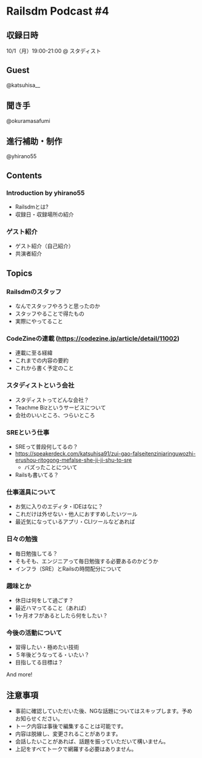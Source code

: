 # Railsdm Podcast \#4

## 収録日時

10/1（月）19:00-21:00 @ スタディスト

## Guest

@katsuhisa__

## 聞き手

@okuramasafumi

## 進行補助・制作

@yhirano55

## Contents

### Introduction by yhirano55

* Railsdmとは?
* 収録日・収録場所の紹介

### ゲスト紹介

* ゲスト紹介（自己紹介）
* 共演者紹介

## Topics

### Railsdmのスタッフ

* なんでスタッフやろうと思ったのか
* スタッフやることで得たもの
* 実際にやってること

### CodeZineの連載 (https://codezine.jp/article/detail/11002)

* 連載に至る経緯
* これまでの内容の要約
* これから書く予定のこと

### スタディストという会社

* スタディストってどんな会社？
* Teachme Bizというサービスについて
* 会社のいいところ、つらいところ

### SREという仕事

* SREって普段何してるの？
* https://speakerdeck.com/katsuhisa91/zui-gao-falseitenziniaringuwozhi-erushou-ritogong-mefalse-she-ji-ji-shu-to-sre
  * バズったことについて
* Railsも書いてる？

### 仕事道具について

* お気に入りのエディタ・IDEはなに？
* これだけは外せない・他人におすすめしたいツール
* 最近気になっているアプリ・CLIツールなどあれば

### 日々の勉強

* 毎日勉強してる？
* そもそも、エンジニアって毎日勉強する必要あるのかどうか
* インフラ（SRE）とRailsの時間配分について

### 趣味とか

* 休日は何をして過ごす？
* 最近ハマってること（あれば）
* 1ヶ月オフがあるとしたら何をしたい？

### 今後の活動について

* 習得したい・極めたい技術
* ５年後どうなってる・いたい？
* 目指してる目標は？

And more!

## 注意事項

* 事前に確認していただいた後、NGな話題についてはスキップします。予めお知らせください。
* トーク内容は事後で編集することは可能です。
* 内容は脱線し、変更されることがあります。
* 会話したいことがあれば、話題を振っていただいて構いません。
* 上記をすべてトークで網羅する必要はありません。
